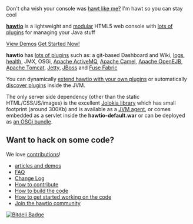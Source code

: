 
Don't cha wish your console was [hawt like me?](http://www.youtube.com/watch?v=YNSxNsr4wmA) I'm hawt so you can stay cool

**[hawtio](http://hawt.io)** is a lightweight and [modular](http://hawt.io/plugins/index.html) HTML5 web console with [lots of plugins](http://hawt.io/plugins/index.html) for managing your Java stuff

[View Demos](http://hawt.io/articles/index.html)
[Get Started Now!](http://hawt.io/getstarted/index.html)

**hawtio** has [lots of plugins](http://hawt.io/plugins/index.html) such as: a git-based Dashboard and Wiki, [logs](http://hawt.io/plugins/logs/index.html), [health](http://hawt.io/plugins/health/index.html), JMX, OSGi, [Apache ActiveMQ](http://activemq.apache.org/), [Apache Camel](http://camel.apache.org/), [Apache OpenEJB](http://openejb.apache.org/), [Apache Tomcat](http://tomcat.apache.org/), [Jetty](http://www.eclipse.org/jetty/), [JBoss](http://www.jboss.org/jbossas) and [Fuse Fabric](http://fuse.fusesource.org/fabric/)

You can dynamically [extend hawtio with your own plugins](http://hawt.io/plugins/index.html) or automatically [discover plugins](http://hawt.io/plugins/index.html) inside the JVM.

The only server side dependency (other than the static HTML/CSS/JS/images) is the excellent [Jolokia library](http://jolokia.org) which has small footprint (around 300Kb) and is available as a [JVM agent](http://jolokia.org/agent/jvm.html), or comes embedded as a servlet inside the **hawtio-default.war** or can be deployed as [an OSGi bundle](http://jolokia.org/agent/osgi.html).


## Want to hack on some code?

We love [contributions](http://hawt.io/contributing/index.html)!

* [articles and demos](http://hawt.io/articles/index.html)
* [FAQ](http://hawt.io/faq/index.html)
* [Change Log](http://hawt.io/changelog.html)
* [How to contribute](http://hawt.io/contributing/index.html)
* [How to build the code](http://hawt.io/building/index.html)
* [How to get started working on the code](http://hawt.io/developers/index.html)
* [Join the hawtio community](http://hawt.io/community/index.html)

[![Bitdeli Badge](https://d2weczhvl823v0.cloudfront.net/hawtio/hawtio/trend.png)](https://bitdeli.com/free "Bitdeli Badge")

